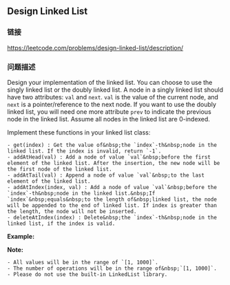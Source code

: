 ## Design Linked List  
### 链接  
https://leetcode.com/problems/design-linked-list/description/  
### 问题描述
Design your&nbsp;implementation of the linked list. You can choose to use the singly linked list or the doubly linked list. A node in a singly&nbsp;linked list should have two attributes: `val`&nbsp;and `next`. `val` is the value of the current node, and `next`&nbsp;is&nbsp;a&nbsp;pointer/reference to the next node. If you want to use the doubly linked list,&nbsp;you will need&nbsp;one more attribute `prev` to indicate the previous node in the linked list. Assume all nodes in the linked list are 0-indexed.

Implement these functions in your linked list class:

	- get(index) : Get the value of&nbsp;the `index`-th&nbsp;node in the linked list. If the index is invalid, return `-1`.
	- addAtHead(val) : Add a node of value `val`&nbsp;before the first element of the linked list. After the insertion, the new node will be the first node of the linked list.
	- addAtTail(val) : Append a node of value `val`&nbsp;to the last element of the linked list.
	- addAtIndex(index, val) : Add a node of value `val`&nbsp;before the `index`-th&nbsp;node in the linked list.&nbsp;If `index`&nbsp;equals&nbsp;to the length of&nbsp;linked list, the node will be appended to the end of linked list. If index is greater than the length, the node will not be inserted.
	- deleteAtIndex(index) : Delete&nbsp;the `index`-th&nbsp;node in the linked list, if the index is valid.

**Example:**

**Note:**

	- All values will be in the range of `[1, 1000]`.
	- The number of operations will be in the range of&nbsp;`[1, 1000]`.
	- Please do not use the built-in LinkedList library.
